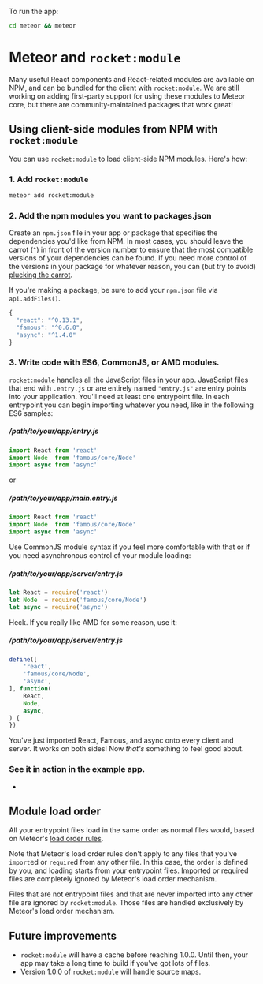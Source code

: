 To run the app:

```sh
cd meteor && meteor
```

Meteor and `rocket:module`
==========================

Many useful React components and React-related modules are available on NPM,
and can be bundled for the client with `rocket:module`. We are still working on
adding first-party support for using these modules to Meteor core, but there
are community-maintained packages that work great!

Using client-side modules from NPM with `rocket:module`
-------------------------------------------------------

You can use `rocket:module` to load client-side NPM modules. Here's how:

### 1. Add `rocket:module`

```sh
meteor add rocket:module
```

### 2. Add the npm modules you want to packages.json

Create an `npm.json` file in your app or package that specifies the
dependencies you'd like from NPM. In most cases, you should leave the carrot
(`^`) in front of the version number to ensure that the most compatible
versions of your dependencies can be found. If you need more control of the
versions in your package for whatever reason, you can (but try to avoid)
[plucking the carrot](http://semver.org).

If you're making a package, be sure to add your `npm.json` file via
`api.addFiles()`.

```js
{
  "react": "^0.13.1",
  "famous": "^0.6.0",
  "async": "^1.4.0"
}
```

### 3. Write code with ES6, CommonJS, or AMD modules.

`rocket:module` handles all the JavaScript files in your app. JavaScript files
that end with `.entry.js` or are entirely named `"entry.js"` are entry points
into your application. You'll need at least one entrypoint file. In each entrypoint you can
begin importing whatever you need, like in the following ES6 samples:

##### /path/to/your/app/entry.js
```js
import React from 'react'
import Node  from 'famous/core/Node'
import async from 'async'
```
or

##### /path/to/your/app/main.entry.js
```js
import React from 'react'
import Node  from 'famous/core/Node'
import async from 'async'
```

Use CommonJS module syntax if you feel more comfortable with that or if you need asynchronous control of your module loading:

##### /path/to/your/app/server/entry.js
```js
let React = require('react')
let Node  = require('famous/core/Node')
let async = require('async')
```

Heck. If you really like AMD for some reason, use it:

##### /path/to/your/app/server/entry.js
```js
define([
    'react',
    'famous/core/Node',
    'async',
], function(
    React,
    Node,
    async,
) {
})
```

You've just imported React, Famous, and async onto every client and server. It works on both sides! Now *that's* something to feel good about.

### See it in action in the example app.

- []()

Module load order
-----------------

All your entrypoint files load in the same order as normal files would, based
on Meteor's [load order rules](http://docs.meteor.com/#/full/fileloadorder).

Note that Meteor's load order rules don't apply to any files that you've
`import`ed or `require`d from any other file. In this case, the order is
defined by you, and loading starts from your entrypoint files. Imported or
required files are completely ignored by Meteor's load order mechanism.

Files that are not entrypoint files and that are never imported into any other
file are ignored by `rocket:module`. Those files are handled exclusively by
Meteor's load order mechanism.

## Future improvements

- `rocket:module` will have a cache before reaching 1.0.0. Until then, your app
  may take a long time to build if you've got lots of files.
- Version 1.0.0 of `rocket:module` will handle source maps.

